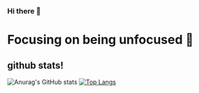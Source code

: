 ### Hi there 👋
# Focusing on being unfocused 🎯
## github stats!
![Anurag's GitHub stats](https://github-readme-stats.vercel.app/api?username=duckupus&count_private=true&theme=gruvbox)
[![Top Langs](https://github-readme-stats.vercel.app/api/top-langs/?username=duckupus&theme=gruvbox&layout=compact)](https://github.com/anuraghazra/github-readme-stats)


<!--
**duckupus/duckupus** is a ✨ _special_ ✨ repository because its `README.md` (this file) appears on your GitHub profile.

Here are some ideas to get you started:

- 🔭 I’m currently working on ...
- 🌱 I’m currently learning ...
- 👯 I’m looking to collaborate on ...
- 🤔 I’m looking for help with ...
- 💬 Ask me about ...
- 📫 How to reach me: ...
- 😄 Pronouns: ...
- ⚡ Fun fact: ...
-->

